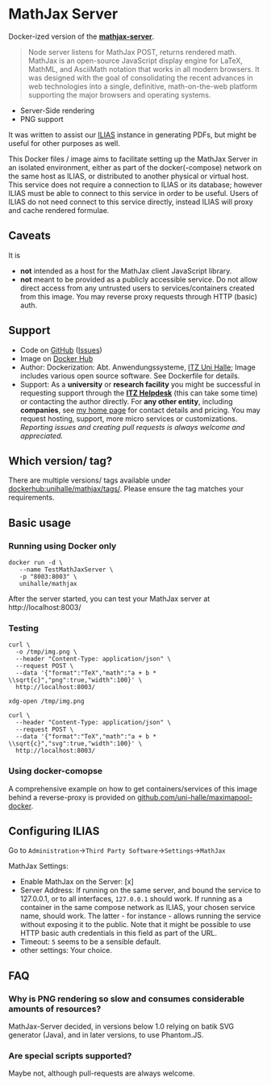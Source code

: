 # MathJax Server

Docker-ized version of the [**mathjax-server**](https://github.com/tiarno/mathjax-server).

> Node server listens for MathJax POST, returns rendered math.
> MathJax is an open-source JavaScript display engine for LaTeX, MathML, and AsciiMath notation that works in all modern browsers. It was designed with the goal of consolidating the recent advances in web technologies into a single, definitive, math-on-the-web platform supporting the major browsers and operating systems.

* Server-Side rendering
* PNG support

It was written to assist our [ILIAS](https://github.com/ILIAS-eLearning/ILIAS/blob/release_5-4/Services/MathJax/docs/Install-MathJax-Server.txt) instance in generating PDFs, but might be useful for other purposes as well.

This Docker files / image aims to facilitate setting up the MathJax Server in an isolated environment, either as part of the docker(-compose) network on the same host as ILIAS, or distributed to another physical or virtual host. This service does not require a connection to ILIAS or its database; however ILIAS must be able to connect to this service in order to be useful. Users of ILIAS do not need connect to this service directly, instead ILIAS will proxy and cache rendered formulae.

## Caveats

It is
* **not** intended as a host for the MathJax client JavaScript library.
* **not** meant to be provided as a publicly accessible service. Do not allow direct access from any untrusted users to services/containers created from this image. You may reverse proxy requests through HTTP (basic) auth.

## Support

* Code on [GitHub](https://github.com/uni-halle/mathjax-docker) ([Issues](https://github.com/uni-halle/mathjax-docker/issues))
* Image on [Docker Hub](https://hub.docker.com/r/unihalle/mathjax)
* Author: Dockerization: Abt. Anwendungssysteme, [ITZ Uni Halle](http://itz.uni-halle.de/); Image includes various open source software.
  See Dockerfile for details.
* Support: As a **university** or **research facility** you might be successful in requesting support through the **[ITZ Helpdesk](mailto:helpdesk@itz.uni-halle.de)** (this can take some time) or contacting the author directly. For **any other entity**, including **companies**, see [my home page](https://wohlpa.de/) for contact details and pricing. You may request hosting, support, more micro services or customizations.
  *Reporting issues and creating pull requests is always welcome and appreciated.*

## Which version/ tag?

There are multiple versions/ tags available under [dockerhub:unihalle/mathjax/tags/](https://hub.docker.com/r/unihalle/mathjax/tags/). Please ensure the tag matches your requirements.

## Basic usage

### Running using Docker only

```
docker run -d \
   --name TestMathJaxServer \
   -p "8003:8003" \
   unihalle/mathjax
```

After the server started, you can test your MathJax server at http://localhost:8003/

### Testing

```
curl \
  -o /tmp/img.png \
  --header "Content-Type: application/json" \
  --request POST \
  --data '{"format":"TeX","math":"a + b * \\sqrt{c}","png":true,"width":100}' \
  http://localhost:8003/

xdg-open /tmp/img.png
```

```
curl \
  --header "Content-Type: application/json" \
  --request POST \
  --data '{"format":"TeX","math":"a + b * \\sqrt{c}","svg":true,"width":100}' \
  http://localhost:8003/
```

### Using docker-comopse

A comprehensive example on how to get containers/services of this image behind a
reverse-proxy is provided on [github.com/uni-halle/maximapool-docker](https://github.com/uni-halle/maximapool-docker/blob/develop/README.md#using-a-proxy-with-http-basic-auth-and-certificates).

## Configuring ILIAS

Go to `Administration`→`Third Party Software`→`Settings`→`MathJax`

MathJax Settings:

* Enable MathJax on the Server: [x]
* Server Address: If running on the same server, and bound the service to 127.0.0.1, or to all interfaces, `127.0.0.1` should work. If running as a container in the same compose network as ILIAS, your chosen service name, should work. The latter - for instance - allows running the service without exposing it to the public. Note that it might be possible to use HTTP basic auth credentials in this field as part of the URL.
* Timeout: `5` seems to be a sensible default.
* other settings: Your choice.

## FAQ

### Why is PNG rendering so slow and consumes considerable amounts of resources?

MathJax-Server decided, in versions below 1.0 relying on batik SVG generator (Java), and in later versions, to use Phantom.JS.

### Are special scripts supported?

Maybe not, although pull-requests are always welcome.

